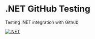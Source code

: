 # .NET GitHub Testing
Testing .NET integration with Github

[![.NET](https://github.com/cam-mdsc/dotnet-github-testing/actions/workflows/dotnet.yml/badge.svg)](https://github.com/cam-mdsc/dotnet-github-testing/actions/workflows/dotnet.yml)
